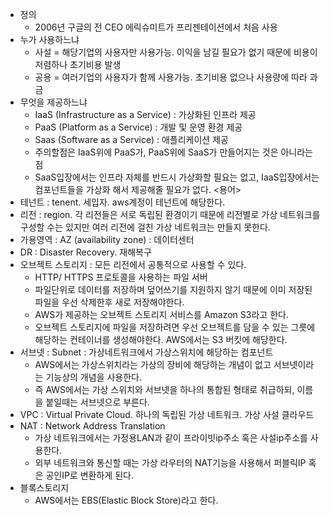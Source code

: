 - 정의
	- 2006년 구글의 전 CEO 에릭슈미트가 프리젠테이션에서 처음 사용
- 누가 사용하느냐
	- 사설 = 해당기업의 사용자만 사용가능. 이익을 남길 필요가 없기 때문에 비용이 저렴하나 초기비용 발생
	- 공용 = 여러기업의 사용자가 함께 사용가능.  초기비용 없으나 사용량에 따라 과금
- 무엇을 제공하느냐
	- IaaS (Infrastructure as a Service) : 가상화된 인프라 제공
	- PaaS (Platform as a Service) : 개발 및 운영 환경 제공
	- Saas (Software as a Service) : 애플리케이션 제공
	- 주의할점은 IaaS위에 PaaS가, PaaS위에 SaaS가 만들어지는 것은 아니라는 점
	- SaaS입장에서는 인프라 자체를 반드시 가상화할 필요는 없고, IaaS입장에서는 컴포넌트들을 가상화 해서 제공해줄 필요가 없다.
<용어>
- 테넌트 : tenent. 세입자.  aws계정이 테넌트에 해당한다. 
- 리전 : region.  각 리전들은 서로 독립된 환경이기 때문에 리전별로 가상 네트워크를 구성할 수는 있지만 여러 리전에 걸친 가상 네트워크는 만들지 못한다.
- 가용영역 : AZ (availability zone) : 데이터센터
- DR : Disaster Recovery. 재해복구 
- 오브젝트 스토리지 : 모든 리전에서 공통적으로 사용할 수 있다.
	- HTTP/ HTTPS 프로토콜을 사용하는 파일 서버
	- 파일단위로 데이터를 저장하며 덮어쓰기를 지원하지 않기 때문에 이미 저장된 파일을 우선 삭제한후 새로 저장해야한다.
	- AWS가 제공하는 오브젝트 스토리지 서비스를 Amazon S3라고 한다.
	- 오브젝트 스토리지에 파일을 저장하려면 우선 오브젝트를 담을 수 있는 그릇에 해당하는 컨테이너를 생성해야한다. AWS에서는 S3 버킷에 해당한다.
- 서브넷 : Subnet : 가상네트워크에서 가상스위치에 해당하는 컴포넌트
	- AWS에서는 가상스위치라는 가상의 장비에 해당하는 개념이 없고 서브넷이라는 기능상의 개념을 사용한다.
	- 즉 AWS에서는 가상 스위치와 서브넷을 하나의 통합된 형태로 취급하되, 이름을 붙일때는 서브넷으로 부른다.
- VPC : Virtual Private Cloud. 하나의 독립된 가상 네트워크. 가상 사설 클라우드
- NAT : Network Address Translation
	- 가상 네트워크에서는 가정용LAN과 같이 프라이빗ip주소 혹은 사설ip주소를 사용한다.
	- 외부 네트워크와 통신할 때는 가상 라우터의 NAT기능을 사용해서 퍼블릭IP 혹은 공인IP로 변환하게 된다.
- 블록스토리지
	- AWS에서는 EBS(Elastic Block Store)라고 한다.